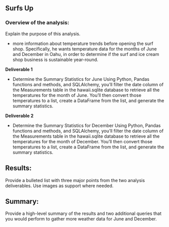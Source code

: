 ## Surfs Up

### Overview of the analysis:
 
Explain the purpose of this analysis.
- more information about temperature trends before opening the surf shop. Specifically, he wants temperature data for the months of June and December in Oahu, in order to    determine if the surf and ice cream shop business is sustainable year-round.

**Deliverable 1**
- Determine the Summary Statistics for June
  Using Python, Pandas functions and methods, and SQLAlchemy, you’ll filter the date column of the Measurements table in the hawaii.sqlite database to retrieve all the    temperatures for the month of June. You’ll then convert those temperatures to a list, create a DataFrame from the list, and generate the summary statistics.
  
**Deliverable 2**
- Determine the Summary Statistics for December
  Using Python, Pandas functions and methods, and SQLAlchemy, you’ll filter the date column of the Measurements table in the hawaii.sqlite database to retrieve all the     temperatures for the month of December. You’ll then convert those temperatures to a list, create a DataFrame from the list, and generate the summary statistics.

## Results: 
Provide a bulleted list with three major points from the two analysis deliverables. Use images as support where needed.


## Summary: 
Provide a high-level summary of the results and two additional queries that you would perform to gather more weather data for June and December.
